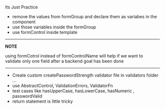  Its Just Practice

 * remove the values from formGroup and declare them as variabes in the component
 * use those variables inside the formGroup
 * use formControl inside template
---
**NOTE**

using formCotrol instead of formControlName will help if we want to validate only one field after a backend goal has been done 

---

* Create custom createPasswordStrength validator file in validators folder ...
* use AbstractControl, ValidationErrors, ValidatorFn
* test cases like hasUpperCase, hasLowerCase, hasNumeric , passwordValid
* return statement is little tricky
